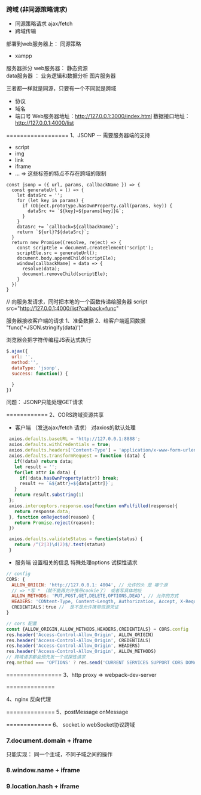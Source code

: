 ### 跨域 (非同源策略请求)
- 同源策略请求  ajax/fetch
- 跨域传输

部署到web服务器上： 同源策略
- xampp 


服务器拆分
web服务器： 静态资源  
data服务器 ： 业务逻辑和数据分析
图片服务器


三者都一样就是同源，只要有一个不同就是跨域
- 协议
- 域名
- 端口号
Web服务器地址：http://127.0.0.1:3000/index.html
数据接口地址： http://127.0.0.1:4000/list


==================
1、JSONP -- 需要服务器端的支持

- script
- img
- link
- iframe
- ...
=> 这些标签的特点不存在跨域的限制

```javasciprt
const jsonp = ({ url, params, callbackName }) => {
  const generateUrl = () => {
    let dataSrc = '';
    for (let key in params) {
      if (Object.prototype.hasOwnProperty.call(params, key)) {
        dataSrc += `${key}=${params[key]}&`;
      }
    }
    dataSrc += `callback=${callbackName}`;
    return `${url}?${dataSrc}`;
  }
  return new Promise((resolve, reject) => {
    const scriptEle = document.createElement('script');
    scriptEle.src = generateUrl();
    document.body.appendChild(scriptEle);
    window[callbackName] = data => {
      resolve(data);
      document.removeChild(scriptEle);
    }
  })
}
```

// 向服务发请求，同时把本地的一个函数传递给服务器
script src="http://127.0.0.1:4000/list?callback=func"

服务器接收客户端的请求
1、准备数据
2、给客户端返回数据
"func('+JSON.stringify(data)')"

浏览器会把字符传编程JS表达式执行

```javascript
$.ajax({
  url: '',
  method:'',
  dataType: 'jsonp',
  success: function() {

  }
})
```

问题： JSONP只能处理GET请求

============
2、CORS跨域资源共享
- 客户端 （发送ajax/fetch 请求）
 对axios的默认处理
 ```javascript
  axios.defaults.baseURL = 'http://127.0.0.1:8888';
  axios.defaults.withCredentials = true;
  axios.defaults.headers['Content-Type'] = 'application/x-www-form-urlencoded';
  axios.defaults.transformRequest = function (data) {
    if(!data) return data;
    let result = '';
    for(let attr in data) {
      if(!data.hasOwnProperty(attr)) break;
      result += `&${attr}=${data[attr]}`;
    }
    return result.substring(1)
  };
  axios.interceptors.response.use(function onFulfilled(response){
    return response.data;
  }, function onRejected(reason) {
    return Promise.reject(reason);
  })

  axios.defaults.validateStatus = function(status) {
    return /^(2|3)\d(2)$/.test(status)
  }
 ```

- 服务端 设置相关的信息  特殊处理options 试探性请求
```javascript
// config
CORS: {
  ALLOW_ORIGIN: 'http://127.0.0.1: 4004', // 允许的头 是 哪个源 
  // => *写 * （就不能再允许携带cookie了） 或者写具体地址
  ALLOW_METHODS: 'PUT,POST,GET,DELETE,OPTIONS,DEAD', // 允许的方式
  HEADERS: 'CONtent-Type, Content-Length, Authorization, Accept, X-Requested', // 允许的请求头
  CREDENTIALS：true //  是不是允许携带资源凭证
}

// cors 配置
const {ALLOW_ORIGIN,ALLOW_METHODS,HEADERS,CREDENTIALS} = CORS.config
res.header('Access-Control-Allow_Origin', ALLOW_ORIGIN)
res.header('Access-Control-Allow_Origin', CREDENTIALS)
res.header('Access-Control-Allow_Origin', HEADERS)
res.header('Access-Control-Allow_Origin', ALLOW_METHODS)
// 跨域请求都会预先发一个试探性请求 
req.method === 'OPTIONS' ? res.send('CURRENT SERVICES SUPPORT CORS DOMAIN ')

```

================
3、http proxy => webpack-dev-server

==============

4、nginx 反向代理

==============
5、postMessage  onMessage

=============
6、 socket.io   webSocket协议跨域



### 7.document.domain + iframe 
只能实现： 同一个主域，不同子域之间的操作

### 8.window.name + iframe 
### 9.location.hash + iframe